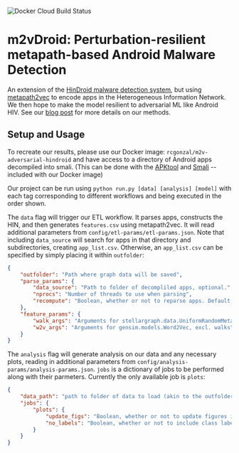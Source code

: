 ![Docker Cloud Build Status](https://img.shields.io/docker/cloud/build/rcgonzal/m2v-adversarial-hindroid)

# m2vDroid: Perturbation-resilient metapath-based Android Malware Detection
An extension of the [HinDroid malware detection system](https://www.cse.ust.hk/~yqsong/papers/2017-KDD-HINDROID.pdf), but using [metapath2vec](https://ericdongyx.github.io/metapath2vec/m2v.html) to encode apps in the Heterogeneous Information Network. We then hope to make the model resilient to adversarial ML like Android HIV. See our [blog post](https://rcgonzalez9061.github.io/m2v-adversarial-hindroid/) for more details on our methods.

## Setup and Usage
To recreate our results, please use our Docker image: `rcgonzal/m2v-adversarial-hindroid` and have access to a directory of Android apps decompiled into smali. (This can be done with the [APKtool](https://ibotpeaches.github.io/Apktool/) and [Smali](https://github.com/JesusFreke/smali) -- included with our Docker image)

Our project can be run using `python run.py [data] [analysis] [model]` with each tag corresponding to different workflows and being executed in the order shown.

The `data` flag will trigger our ETL workflow. It parses apps, constructs the HIN, and then generates `features.csv` using metapath2vec. It will read additional parameters from `config/etl-params/etl-params.json`. Note that including `data_source` will search for apps in that directory and subdirectories, creating `app_list.csv`. Otherwise, an `app_list.csv` can be specified by simply placing it within `outfolder`:

```json
{
    "outfolder": "Path where graph data will be saved",
    "parse_params": {
        "data_source": "Path to folder of decompliled apps, optional.",
        "nprocs": "Number of threads to use when parsing",
        "recompute": "Boolean, whether or not to reparse apps. Default, skips apps that exist in app data heap"   
    },
    "feature_params": {
        "walk_args": "Arguments for stellargraph.data.UniformRandomMetaPathWalk",
        "w2v_args": "Arguments for gensim.models.Word2Vec, excl. walks"
    }
}
```

The `analysis` flag will generate analysis on our data and any necessary plots, reading in additional parameters from `config/analysis-params/analysis-params.json`. `jobs` is a dictionary of jobs to be performed along with their parmeters. Currently the only available job is `plots`:

```json
{
    "data_path": "path to folder of data to load (akin to the outfolder in etl-params)",
    "jobs": {
        "plots": {
            "update_figs": "Boolean, whether or not to update figures in report and blog post",
            "no_labels": "Boolean, whether or not to include class labels on plots"
        }
    }
}
```

